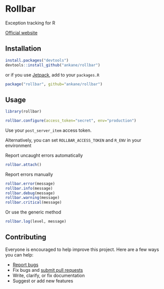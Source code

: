 # Rollbar

Exception tracking for R

[Official website](https://rollbar.com/)

## Installation

```r
install.packages("devtools")
devtools::install_github("ankane/rollbar")
```

or if you use [Jetpack](https://github.com/ankane/jetpack), add to your `packages.R`

```r
package("rollbar", github="ankane/rollbar")
```

## Usage

```r
library(rollbar)

rollbar.configure(access_token="secret", env="production")
```

Use your `post_server_item` access token.

Alternatively, you can set `ROLLBAR_ACCESS_TOKEN` and `R_ENV` in your environment

Report uncaught errors automatically

```r
rollbar.attach()
```

Report errors manually

```r
rollbar.error(message)
rollbar.info(message)
rollbar.debug(message)
rollbar.warning(message)
rollbar.critical(message)
```

Or use the generic method

```r
rollbar.log(level, message)
```

## Contributing

Everyone is encouraged to help improve this project. Here are a few ways you can help:

- [Report bugs](https://github.com/ankane/rollbar/issues)
- Fix bugs and [submit pull requests](https://github.com/ankane/rollbar/pulls)
- Write, clarify, or fix documentation
- Suggest or add new features
